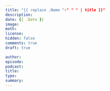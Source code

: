```yaml
---
title: "{{ replace .Name "-" " " | title }}"
description: 
date: {{ .Date }}
image: 
math: 
license: 
hidden: false
comments: true
draft: true

author: 
episode: 
podcast:
title:
type:
summary:
---
```

